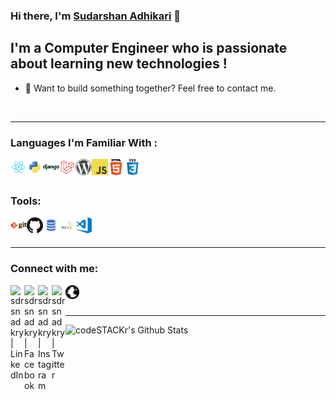### Hi there, I'm [Sudarshan Adhikari] 👋

## I'm a Computer Engineer who is passionate about learning new technologies !
- 👯 Want to build something together? Feel free to contact me.

<br />

---

### Languages I'm Familiar With :
<img align="left" alt="React" width="26px" src="https://raw.githubusercontent.com/github/explore/80688e429a7d4ef2fca1e82350fe8e3517d3494d/topics/react/react.png" />
<img align="left" alt="Python" width="26px" src="https://raw.githubusercontent.com/github/explore/80688e429a7d4ef2fca1e82350fe8e3517d3494d/topics/python/python.png" />
<img align="left" alt="Django" width="26px" src="https://raw.githubusercontent.com/github/explore/80688e429a7d4ef2fca1e82350fe8e3517d3494d/topics/django/django.png" />
<img align="left" alt="laravel" width="26px" src="https://raw.githubusercontent.com/github/explore/80688e429a7d4ef2fca1e82350fe8e3517d3494d/topics/laravel/laravel.png" />
<img align="left" alt="wordpress" width="26px" src="https://raw.githubusercontent.com/github/explore/80688e429a7d4ef2fca1e82350fe8e3517d3494d/topics/wordpress/wordpress.png" />
<img align="left" alt="JavaScript" width="26px" src="https://raw.githubusercontent.com/github/explore/80688e429a7d4ef2fca1e82350fe8e3517d3494d/topics/javascript/javascript.png" />
<img align="left" alt="HTML5" width="26px" src="https://raw.githubusercontent.com/github/explore/80688e429a7d4ef2fca1e82350fe8e3517d3494d/topics/html/html.png" />
<img align="left" alt="CSS3" width="26px" src="https://raw.githubusercontent.com/github/explore/80688e429a7d4ef2fca1e82350fe8e3517d3494d/topics/css/css.png" />

<br />
<br />

### Tools:

<img align="left" alt="Git" width="26px" src="https://raw.githubusercontent.com/github/explore/80688e429a7d4ef2fca1e82350fe8e3517d3494d/topics/git/git.png" />
<img align="left" alt="GitHub" width="26px" src="https://raw.githubusercontent.com/github/explore/78df643247d429f6cc873026c0622819ad797942/topics/github/github.png" />
<img align="left" alt="SQL" width="26px" src="https://raw.githubusercontent.com/github/explore/80688e429a7d4ef2fca1e82350fe8e3517d3494d/topics/sql/sql.png" />
<img align="left" alt="MySQL" width="26px" src="https://raw.githubusercontent.com/github/explore/80688e429a7d4ef2fca1e82350fe8e3517d3494d/topics/mysql/mysql.png" />
<img align="left" alt="Visual Studio Code" width="26px" src="https://raw.githubusercontent.com/github/explore/80688e429a7d4ef2fca1e82350fe8e3517d3494d/topics/visual-studio-code/visual-studio-code.png" />

<br />
<br />

---

### Connect with me:

[<img align="left" alt="sdrsnadkry | LinkedIn" width="22px" src="https://cdn.jsdelivr.net/npm/simple-icons@v3/icons/linkedin.svg" />][linkedin]
[<img align="left" alt="sdrsnadkry | Facebook" width="22px" src="https://cdn.jsdelivr.net/npm/simple-icons@v3/icons/facebook.svg" />][facebook]
[<img align="left" alt="sdrsnadkry | Instagram" width="22px" src="https://cdn.jsdelivr.net/npm/simple-icons@v3/icons/instagram.svg" />][instagram]
[<img align="left" alt="sdrsnadkry | Twitter" width="22px" src="https://cdn.jsdelivr.net/npm/simple-icons@v3/icons/twitter.svg" />][twitter]
[<img align="left" alt="sdrsnadkry" width="22px" src="https://raw.githubusercontent.com/iconic/open-iconic/master/svg/globe.svg" />][website]

<br />
<br />

---

<img align="left" alt="codeSTACKr's Github Stats" src="https://github-readme-stats.vercel.app/api?username=sdrsnadkry&show_icons=true&hide_border=true" />

[Sudarshan Adhikari]: https://adhikarisudarshan.com.np
[website]: https://adhikarisudarshan.com.np
[twitter]: https://twitter.com/SdrsnAdkry
[facebook]: https://www.facebook.com/SdrsnAdkry/
[instagram]: https://www.instagram.com/sdrsn_adkry/
[linkedin]: https://www.linkedin.com/in/sudarshan-adhikari-01120a198/
